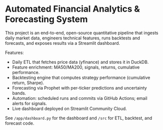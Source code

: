 
# Automated Financial Analytics & Forecasting System

This project is an end-to-end, open-source quantitative pipeline that ingests daily market data, engineers technical features, runs backtests and forecasts, and exposes results via a Streamlit dashboard.

Features:
- Daily ETL that fetches price data (yfinance) and stores it in DuckDB.
- Feature enrichment: MA50/MA200, signals, returns, cumulative performance.
- Backtesting engine that computes strategy performance (cumulative return, Sharpe).
- Forecasting via Prophet with per-ticker predictions and uncertainty bands.
- Automation: scheduled runs and commits via GitHub Actions; email alerts for signals.
- Live dashboard deployed on Streamlit Community Cloud.

See `/app/dashboard.py` for the dashboard and `/src` for ETL, backtest, and forecast code.
